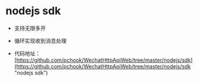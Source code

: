# nodejs sdk

+ 支持无限多开
+ 循环实现收到消息处理

+ 代码地址：[https://github.com/pchook/WechatHttpApiWeb/tree/master/nodejs/sdk](https://github.com/pchook/WechatHttpApiWeb/tree/master/nodejs/sdk "nodejs sdk")
